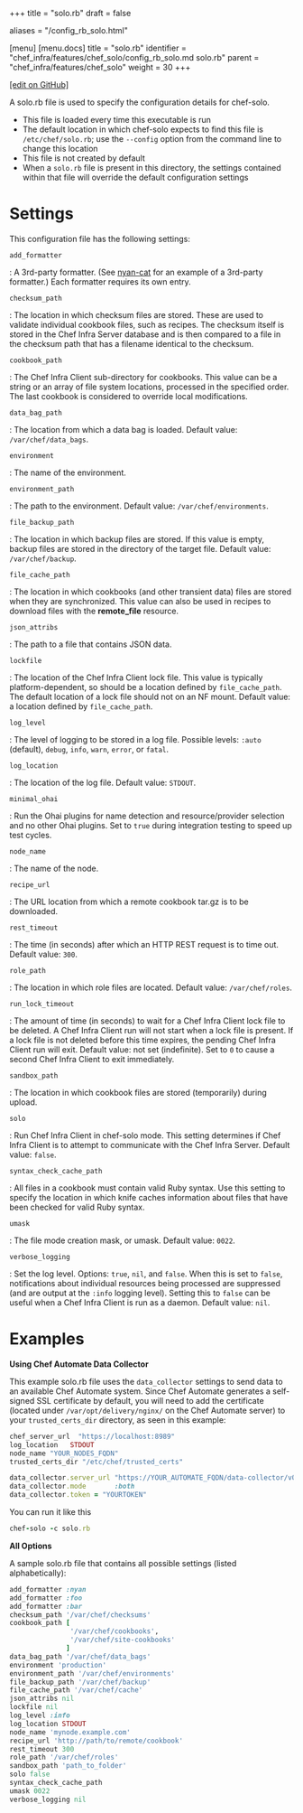 +++
title = "solo.rb"
draft = false

aliases = "/config_rb_solo.html"

[menu]
  [menu.docs]
    title = "solo.rb"
    identifier = "chef_infra/features/chef_solo/config_rb_solo.md solo.rb"
    parent = "chef_infra/features/chef_solo"
    weight = 30
+++    

[\[edit on GitHub\]](https://github.com/chef/chef-web-docs/blob/master/content/config_rb_solo.md)

A solo.rb file is used to specify the configuration details for
chef-solo.

-   This file is loaded every time this executable is run
-   The default location in which chef-solo expects to find this file is
    `/etc/chef/solo.rb`; use the `--config` option from the command line
    to change this location
-   This file is not created by default
-   When a `solo.rb` file is present in this directory, the settings
    contained within that file will override the default configuration
    settings

Settings
========

This configuration file has the following settings:

`add_formatter`

:   A 3rd-party formatter. (See
    [nyan-cat](https://github.com/andreacampi/nyan-cat-chef-formatter)
    for an example of a 3rd-party formatter.) Each formatter requires
    its own entry.

`checksum_path`

:   The location in which checksum files are stored. These are used to
    validate individual cookbook files, such as recipes. The checksum
    itself is stored in the Chef Infra Server database and is then
    compared to a file in the checksum path that has a filename
    identical to the checksum.

`cookbook_path`

:   The Chef Infra Client sub-directory for cookbooks. This value can be
    a string or an array of file system locations, processed in the
    specified order. The last cookbook is considered to override local
    modifications.

`data_bag_path`

:   The location from which a data bag is loaded. Default value:
    `/var/chef/data_bags`.

`environment`

:   The name of the environment.

`environment_path`

:   The path to the environment. Default value:
    `/var/chef/environments`.

`file_backup_path`

:   The location in which backup files are stored. If this value is
    empty, backup files are stored in the directory of the target file.
    Default value: `/var/chef/backup`.

`file_cache_path`

:   The location in which cookbooks (and other transient data) files are
    stored when they are synchronized. This value can also be used in
    recipes to download files with the **remote_file** resource.

`json_attribs`

:   The path to a file that contains JSON data.

`lockfile`

:   The location of the Chef Infra Client lock file. This value is
    typically platform-dependent, so should be a location defined by
    `file_cache_path`. The default location of a lock file should not on
    an NF mount. Default value: a location defined by `file_cache_path`.

`log_level`

:   The level of logging to be stored in a log file. Possible levels:
    `:auto` (default), `debug`, `info`, `warn`, `error`, or `fatal`.

`log_location`

:   The location of the log file. Default value: `STDOUT`.

`minimal_ohai`

:   Run the Ohai plugins for name detection and resource/provider
    selection and no other Ohai plugins. Set to `true` during
    integration testing to speed up test cycles.

`node_name`

:   The name of the node.

`recipe_url`

:   The URL location from which a remote cookbook tar.gz is to be
    downloaded.

`rest_timeout`

:   The time (in seconds) after which an HTTP REST request is to time
    out. Default value: `300`.

`role_path`

:   The location in which role files are located. Default value:
    `/var/chef/roles`.

`run_lock_timeout`

:   The amount of time (in seconds) to wait for a Chef Infra Client lock
    file to be deleted. A Chef Infra Client run will not start when a
    lock file is present. If a lock file is not deleted before this time
    expires, the pending Chef Infra Client run will exit. Default value:
    not set (indefinite). Set to `0` to cause a second Chef Infra Client
    to exit immediately.

`sandbox_path`

:   The location in which cookbook files are stored (temporarily) during
    upload.

`solo`

:   Run Chef Infra Client in chef-solo mode. This setting determines if
    Chef Infra Client is to attempt to communicate with the Chef Infra
    Server. Default value: `false`.

`syntax_check_cache_path`

:   All files in a cookbook must contain valid Ruby syntax. Use this
    setting to specify the location in which knife caches information
    about files that have been checked for valid Ruby syntax.

`umask`

:   The file mode creation mask, or umask. Default value: `0022`.

`verbose_logging`

:   Set the log level. Options: `true`, `nil`, and `false`. When this is
    set to `false`, notifications about individual resources being
    processed are suppressed (and are output at the `:info` logging
    level). Setting this to `false` can be useful when a Chef Infra
    Client is run as a daemon. Default value: `nil`.

Examples
========

**Using Chef Automate Data Collector**

This example solo.rb file uses the `data_collector` settings to send
data to an available Chef Automate system. Since Chef Automate generates
a self-signed SSL certificate by default, you will need to add the
certificate (located under `/var/opt/delivery/nginx/` on the Chef
Automate server) to your `trusted_certs_dir` directory, as seen in this
example:

``` ruby
chef_server_url  "https://localhost:8989"
log_location   STDOUT
node_name "YOUR_NODES_FQDN"
trusted_certs_dir "/etc/chef/trusted_certs"

data_collector.server_url "https://YOUR_AUTOMATE_FQDN/data-collector/v0"
data_collector.mode       :both
data_collector.token = "YOURTOKEN"
```

You can run it like this

``` ruby
chef-solo -c solo.rb
```

**All Options**

A sample solo.rb file that contains all possible settings (listed
alphabetically):

``` ruby
add_formatter :nyan
add_formatter :foo
add_formatter :bar
checksum_path '/var/chef/checksums'
cookbook_path [
               '/var/chef/cookbooks',
               '/var/chef/site-cookbooks'
              ]
data_bag_path '/var/chef/data_bags'
environment 'production'
environment_path '/var/chef/environments'
file_backup_path '/var/chef/backup'
file_cache_path '/var/chef/cache'
json_attribs nil
lockfile nil
log_level :info
log_location STDOUT
node_name 'mynode.example.com'
recipe_url 'http://path/to/remote/cookbook'
rest_timeout 300
role_path '/var/chef/roles'
sandbox_path 'path_to_folder'
solo false
syntax_check_cache_path
umask 0022
verbose_logging nil
```
